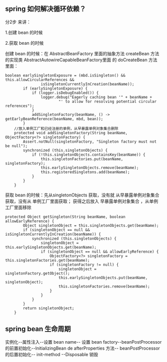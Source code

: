 ## spring 如何解决循环依赖？

分2步 来讲：

1.创建 bean 的时候

2.获取 bean 的时候

创建 bean 的时候：在 AbstractBeanFactory 里面的抽象方法 createBean 方法的实现类 AbstractAutowireCapableBeanFactory里面
的 doCreateBean 方法 里面：
```
boolean earlySingletonExposure = (mbd.isSingleton() && this.allowCircularReferences &&
				isSingletonCurrentlyInCreation(beanName));
		if (earlySingletonExposure) {
			if (logger.isDebugEnabled()) {
				logger.debug("Eagerly caching bean '" + beanName +
						"' to allow for resolving potential circular references");
			}
			addSingletonFactory(beanName, () -> getEarlyBeanReference(beanName, mbd, bean));
		}
    //放入单例工厂和已经注册的单例，从早暴露单例对象集合删除
    protected void addSingletonFactory(String beanName, ObjectFactory<?> singletonFactory) {
		Assert.notNull(singletonFactory, "Singleton factory must not be null");
		synchronized (this.singletonObjects) {
			if (!this.singletonObjects.containsKey(beanName)) {
				this.singletonFactories.put(beanName, singletonFactory);
				this.earlySingletonObjects.remove(beanName);
				this.registeredSingletons.add(beanName);
			}
		}
	}
```


获取 bean 的时候：先从singletonObjects 获取，没有就 从早暴露单例对象集合 获取，没有从 单例工厂里面获取；
获得之后放入 早暴露单例对象集合 ，从单例工厂里面移除 

```
protected Object getSingleton(String beanName, boolean allowEarlyReference) {
		Object singletonObject = this.singletonObjects.get(beanName);
		if (singletonObject == null && isSingletonCurrentlyInCreation(beanName)) {
			synchronized (this.singletonObjects) {
				singletonObject = this.earlySingletonObjects.get(beanName);
				if (singletonObject == null && allowEarlyReference) {
					ObjectFactory<?> singletonFactory = this.singletonFactories.get(beanName);
					if (singletonFactory != null) {
						singletonObject = singletonFactory.getObject();
						this.earlySingletonObjects.put(beanName, singletonObject);
						this.singletonFactories.remove(beanName);
					}
				}
			}
		}
		return singletonObject;
	}
 ```
 
 ## spring bean 生命周期
 
 实例化--属性注入--设置 bean name-- 设置 bean factory--beanPostProcessor 的前置初始化--InitializingBean de afterProperties 方法--
 beanPostProcessor 的后置初始化-- init-method --Disposable 销毁
